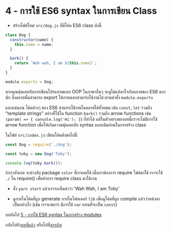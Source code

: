 # 4 - การใช้ ES6 syntax ในการเขียน Class

- สร้างไฟล์ใหม่ `src/dog.js` ที่มีโค้ด ES6 class ดังนี้

```javascript
class Dog {
  constructor(name) {
    this.name = name;
  }

  bark() {
    return `Wah wah, I am ${this.name}`;
  }
}

module.exports = Dog;
```

หากคุณคุ้นเคยกับการเขียนโปรแกรมแบบ OOP ในภาษาอื่นๆ จะดูไม่แปลกใจกับคลาสของ ES6 มากนัก ซึ่งคลาสนั้นสามารถ export ให้ภายนอกสามารถใช้งานได้ ผ่านคำสั่ง `module.exports`

และแน่นอน โค้ดต่างๆ ของ ES6 สามารถใช้งานในคลาสได้ทั้งหมด เช่น `const`, `let` รวมถึง "template strings" อย่างที่ใช้ใน function `bark()` รวมถึง arrow functions เช่น `(param) => { console.log('Hi'); }`) ก็ทำได้ แต่ในตัวอย่างของบทนี้เราจะไม่มีการใช้ arrow function เพื่อให้เกิดความคุ้นเคยกับ syntax แบบเดิมก่อนในการสร้าง class

ในไฟล์ `src/index.js` เขียนโค้ดดังต่อไปนี้

```javascript
const Dog = require('./dog');

const toby = new Dog('Toby');

console.log(toby.bark());
```

ถ้าเราสังเกต จะต่างกับ package `color` ที่เราเคยใช้ เมื่อเราต้องการ require ไฟล์มาใช้ เราจะใช้ `./` ใน require() เพื่อทำการ require class มาใช้งาน

- สั่ง `yarn start` แล้วเราจะเห็นคำว่า 'Wah Wah, I am Toby'

- ดูภายในโค้ดที่ถูก generate ภายในโฟลเดอร์ `lib` เพื่อดูโค้ดที่ถูก compile แล้วว่าหน้าตาเป็นอย่างไร (เช่น เราจะพบว่า มีการใช้ `var` แทนที่จะเป็น `const`)

บทถัดไป [5 - การใช้ ES6 syntax ในการสร้าง modules](/tutorial/5-es6-modules-syntax)

กลับไปยัง[บทที่แล้ว](/tutorial/3-es6-babel-gulp) หรือไปที่[สารบัญ](https://github.com/MicroBenz/js-stack-from-scratch#table-of-contents)
